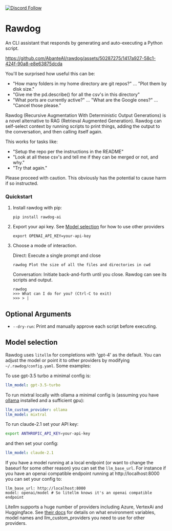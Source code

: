 [![Discord Follow](https://dcbadge.vercel.app/api/server/XbPdxAMJte?style=flat)](https://discord.gg/zbvd9qx9Pb)

# Rawdog

An CLI assistant that responds by generating and auto-executing a Python script. 

https://github.com/AbanteAI/rawdog/assets/50287275/1417a927-58c1-424f-90a8-e8e63875dcda

You'll be surprised how useful this can be:
- "How many folders in my home directory are git repos?" ... "Plot them by disk size."
- "Give me the pd.describe() for all the csv's in this directory"
- "What ports are currently active?" ... "What are the Google ones?" ... "Cancel those please."

Rawdog (Recursive Augmentation With Deterministic Output Generations) is a novel alternative to RAG
(Retrieval Augmented Generation). Rawdog can self-select context by running scripts to print things,
adding the output to the conversation, and then calling itself again. 

This works for tasks like:
- "Setup the repo per the instructions in the README"
- "Look at all these csv's and tell me if they can be merged or not, and why."
- "Try that again."

Please proceed with caution. This obviously has the potential to cause harm if so instructed.

### Quickstart
1. Install rawdog with pip:
    ```
    pip install rawdog-ai
    ```

2. Export your api key. See [Model selection](#model-selection) for how to use other providers

    ```
    export OPENAI_API_KEY=your-api-key
    ```

3. Choose a mode of interaction.

    Direct: Execute a single prompt and close
    ```
    rawdog Plot the size of all the files and directories in cwd
    ```
    
    Conversation: Initiate back-and-forth until you close. Rawdog can see its scripts and output.
    ```
    rawdog
    >>> What can I do for you? (Ctrl-C to exit)
    >>> > |
    ```

## Optional Arguments
* `--dry-run`: Print and manually approve each script before executing.

## Model selection
Rawdog uses `litellm` for completions with 'gpt-4' as the default. You can adjust the model or
point it to other providers by modifying `~/.rawdog/config.yaml`. Some examples:

To use gpt-3.5 turbo a minimal config is:
```yaml
llm_model: gpt-3.5-turbo
```

To run mixtral locally with ollama a minimal config is (assuming you have [ollama](https://ollama.ai/)
installed and a sufficient gpu):
```yaml
llm_custom_provider: ollama
llm_model: mixtral
```

To run claude-2.1 set your API key:
```bash
export ANTHROPIC_API_KEY=your-api-key
```
and then set your config:
```yaml
llm_model: claude-2.1
```

If you have a model running at a local endpoint (or want to change the baseurl for some other reason)
you can set the `llm_base_url`. For instance if you have an openai compatible endpoint running at
http://localhost:8000 you can set your config to:
```
llm_base_url: http://localhost:8000
model: openai/model # So litellm knows it's an openai compatible endpoint
```

Litellm supports a huge number of providers including Azure, VertexAi and Huggingface. See
[their docs](https://docs.litellm.ai/docs/) for details on what environment variables, model names
and llm_custom_providers you need to use for other providers.
